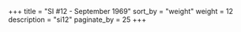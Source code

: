 +++
title = "SI #12 - September 1969"
sort_by = "weight"
weight = 12
description = "si12"
paginate_by = 25
+++
